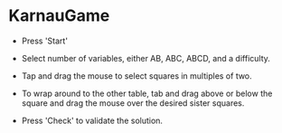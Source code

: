 # KarnauGame

- Press 'Start'

- Select number of variables, either AB, ABC, ABCD, and a difficulty.

- Tap and drag the mouse to select squares in multiples of two. 

- To wrap around to the other table, tab and drag above or below the square and drag the mouse over the desired sister squares.

- Press 'Check' to validate the solution.	
